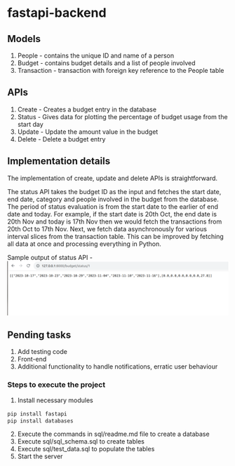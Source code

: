 # fastapi-backend

## Models

1. People - contains the unique ID and name of a person
2. Budget - contains budget details and a list of people involved
3. Transaction - transaction with foreign key reference to the People table

## APIs

1. Create - Creates a budget entry in the database
2. Status - Gives data for plotting the percentage of budget usage from the start day
3. Update - Update the amount value in the budget
4. Delete - Delete a budget entry

## Implementation details

The implementation of create, update and delete APIs is straightforward. 

The status API takes the budget ID as the input and fetches the start date, end date, category and people involved in the budget from the database. 
The period of status evaluation is from the start date to the earlier of end date and today. 
For example, if the start date is 20th Oct, the end date is 20th Nov and today is 17th Nov then we would fetch the transactions from 20th Oct to 17th Nov. 
Next, we fetch data asynchronously for various interval slices from the transaction table. This can be improved by fetching all data at once and processing everything in Python. 

Sample output of status API - 
![Sample output](images/status-sample-output.png)

## Pending tasks

1. Add testing code
2. Front-end
3. Additional functionality to handle notifications, erratic user behaviour

### Steps to execute the project

1. Install necessary modules 
```
pip install fastapi
pip install databases
```

2. Execute the commands in sql/readme.md file to create a database
3. Execute sql/sql_schema.sql to create tables
4. Execute sql/test_data.sql to populate the tables
5. Start the server


   
